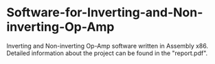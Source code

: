 # Software-for-Inverting-and-Non-inverting-Op-Amp
Inverting and Non-inverting Op-Amp software written in Assembly x86.
Detailed information about the project can be found in the "report.pdf".
